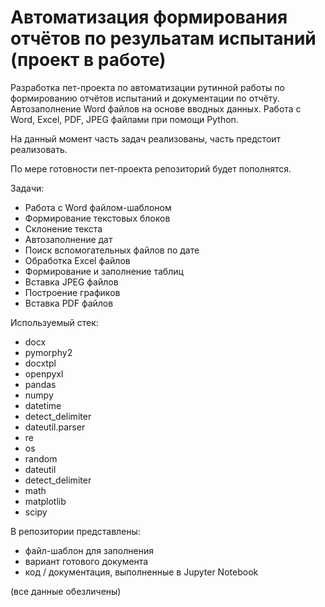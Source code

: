 # Автоматизация формирования отчётов по резульатам испытаний (проект в работе) 

Разработка пет-проекта по автоматизации рутинной работы по формированию отчётов испытаний и документации по отчёту. 
Автозаполнение Word файлов на основе вводных данных.
Работа с Word, Excel, PDF, JPEG файлами при помощи Python.

На данный момент часть задач реализованы, часть предстоит реализовать.

По мере готовности пет-проекта репозиторий будет пополнятся.

Задачи:

- Работа с Word файлом-шаблоном
- Формирование текстовых блоков
- Склонение текста 
- Автозаполнение дат
- Поиск вспомогательных файлов по дате
- Обработка Excel файлов
- Формирование и заполнение таблиц
- Вставка JPEG файлов
- Построение графиков
- Вставка PDF файлов


Используемый стек:

- docx
- pymorphy2
- docxtpl 
- openpyxl
- pandas
- numpy 
- datetime
- detect_delimiter
- dateutil.parser
- re
- os
- random
- dateutil
- detect_delimiter
- math
- matplotlib
- scipy

В репозитории представлены: 

- файл-шаблон для заполнения
- вариант готового документа
- код / документация, выполненные в Jupyter Notebook

(все данные обезличены)
